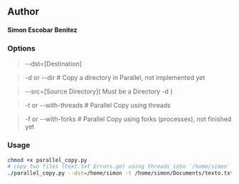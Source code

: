 ## Author
#### Simon Escobar Benitez

### Options
> --dst=[Destination]

> -d or --dir # Copy a directory in Parallel, not implemented yet

> --src=[Source Directory]( Must be a Directory -d )

> -t or --with-threads # Parallel Copy using threads

> -f or --with-forks # Parallel Copy using forks (processes), not finished yet

### Usage
```bash
chmod +x parallel_copy.py
# copy two files (text.txt Errors.go) using threads into `/home/simon` directory
./parallel_copy.py --dst=/home/simon -t /home/simon/Documents/texto.txt /home/simon/Documents/Go/Errors.go

```
